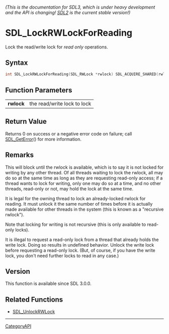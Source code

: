 ###### (This is the documentation for SDL3, which is under heavy development and the API is changing! [SDL2](https://wiki.libsdl.org/SDL2/) is the current stable version!)
# SDL_LockRWLockForReading

Lock the read/write lock for _read only_ operations.

## Syntax

```c
int SDL_LockRWLockForReading(SDL_RWLock *rwlock) SDL_ACQUIRE_SHARED(rwlock);

```

## Function Parameters

|                |                             |
| -------------- | --------------------------- |
| **rwlock**     | the read/write lock to lock |

## Return Value

Returns 0 on success or a negative error code on failure; call
[SDL_GetError](SDL_GetError)() for more information.

## Remarks

This will block until the rwlock is available, which is to say it is not
locked for writing by any other thread. Of all threads waiting to lock the
rwlock, all may do so at the same time as long as they are requesting
read-only access; if a thread wants to lock for writing, only one may do so
at a time, and no other threads, read-only or not, may hold the lock at the
same time.

It is legal for the owning thread to lock an already-locked rwlock for
reading. It must unlock it the same number of times before it is actually
made available for other threads in the system (this is known as a
"recursive rwlock").

Note that locking for writing is not recursive (this is only available to
read-only locks).

It is illegal to request a read-only lock from a thread that already holds
the write lock. Doing so results in undefined behavior. Unlock the write
lock before requesting a read-only lock. (But, of course, if you have the
write lock, you don't need further locks to read in any case.)

## Version

This function is available since SDL 3.0.0.

## Related Functions

* [SDL_UnlockRWLock](SDL_UnlockRWLock)

----
[CategoryAPI](CategoryAPI)

